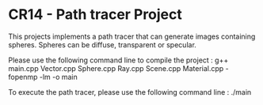 # CR14 - Path tracer Project

This projects implements a path tracer that can generate images containing spheres. Spheres can be diffuse, transparent or specular.

Please use the following command line to compile the project : g++ main.cpp Vector.cpp Sphere.cpp Ray.cpp Scene.cpp Material.cpp -fopenmp -lm -o main

To execute the path tracer, please use the following command line : ./main
